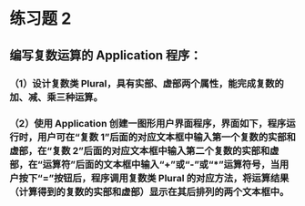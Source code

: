 # 练习题 2 

## 编写复数运算的 Application 程序： 

### （1）设计复数类 Plural，具有实部、虚部两个属性，能完成复数的加、减、乘三种运算。 

### （2）使用 Application 创建一图形用户界面程序，界面如下，程序运行时，用户可在“复数 1”后面的对应文本框中输入第一个复数的实部和虚部，在“复数 2”后面的对应文本框中输入第二个复数的实部和虚部，在“运算符”后面的文本框中输入“+”或“-”或“*”运算符号，当用户按下“=”按钮后，程序调用复数类 Plural 的对应方法，将运算结果（计算得到的复数的实部和虚部）显示在其后排列的两个文本框中。 

 